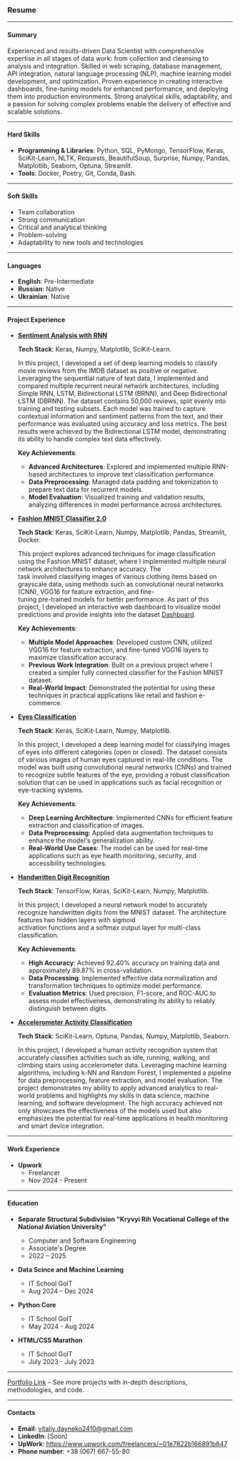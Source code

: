### **Resume**

---

#### **Summary**

Experienced and results-driven Data Scientist with comprehensive expertise in all stages of data work: from collection and cleansing to analysis and integration. Skilled in web scraping, database management, API integration, natural language processing (NLP), machine learning model development, and optimization. Proven experience in creating interactive dashboards, fine-tuning models for enhanced performance, and deploying them into production environments. Strong analytical skills, adaptability, and a passion for solving complex problems enable the delivery of effective and scalable solutions.
  
---

#### **Hard Skills**
- **Programming & Libraries**: Python, SQL, PyMongo, TensorFlow, Keras, SciKit-Learn, NLTK, Requests, BeautifulSoup, Surprise, Numpy, Pandas, Matplotlib, Seaborn, Optuna, Streamlit.
- **Tools**: Docker, Poetry, Git, Conda, Bash.

---

#### **Soft Skills**
- Team collaboration
- Strong communication
- Critical and analytical thinking
- Problem-solving
- Adaptability to new tools and technologies

---

#### **Languages**
 
-  **English**: Pre-Intermediate
-  **Russian**: Native 
-  **Ukrainian**: Native

---

#### **Project Experience**

- [**Sentiment Analysis with RNN**](https://github.com/data-tamer2410/ds-sentiment-analysis-with-rnn)

  **Tech Stack**: Keras, Numpy, Matplotlib, SciKit-Learn.

  In this project, I developed a set of deep learning models to classify movie reviews from the IMDB dataset as positive or negative. Leveraging the sequential nature of text data, I 
  implemented and compared multiple recurrent neural network architectures, including Simple RNN, LSTM, Bidirectional LSTM (BRNN), and Deep Bidirectional LSTM (DBRNN). The dataset 
  contains 50,000 reviews, split evenly into training and testing subsets. Each model was trained to capture contextual information and sentiment patterns from the text, and their 
  performance was evaluated using accuracy and loss metrics. The best results were achieved by the Bidirectional LSTM model, demonstrating its ability to handle complex text data 
  effectively.

  **Key Achievements**:
  - **Advanced Architectures**: Explored and implemented multiple RNN-based architectures to improve text classification performance.  
  - **Data Preprocessing**: Managed data padding and tokenization to prepare text data for recurrent models.  
  - **Model Evaluation**: Visualized training and validation results, analyzing differences in model performance across architectures.

- [**Fashion MNIST Classifier 2.0**](https://github.com/data-tamer2410/ds-fashion-mnist-classifier-2.0)

  **Tech Stack**: Keras, SciKit-Learn, Numpy, Matplotlib, Pandas, Streamlit, Docker.
   
  This project explores advanced techniques for image classification using the Fashion MNIST dataset, where I implemented multiple neural network architectures to enhance accuracy. The  
  task involved classifying images of various clothing items based on grayscale data, using methods such as convolutional neural networks (CNN), VGG16 for feature extraction, and fine-  
  tuning pre-trained models for better performance. As part of this project, I developed an interactive web dashboard to visualize model predictions and provide insights into the 
  dataset [Dashboard](https://ds-fashion-mnist-classifier-2-0.onrender.com). 

  **Key Achievements**:
  - **Multiple Model Approaches**: Developed custom CNN, utilized VGG16 for feature extraction, and fine-tuned VGG16 layers to maximize classification accuracy.  
  - **Previous Work Integration**: Built on a previous project where I created a simpler fully connected classifier for the Fashion MNIST dataset.  
  - **Real-World Impact**: Demonstrated the potential for using these techniques in practical applications like retail and fashion e-commerce. 

- [**Eyes Classification**](https://github.com/data-tamer2410/ds-eyes-classification)

  **Tech Stack**: Keras, SciKit-Learn, Numpy, Matplotlib.
   
  In this project, I developed a deep learning model for classifying images of eyes into different categories (open or closed). The dataset consists of various images of human eyes 
  captured in real-life conditions. The model was built using convolutional neural networks (CNNs) and trained to recognize subtle features of the eye, providing a robust classification 
  solution that can be used in applications such as facial recognition or eye-tracking systems.

  **Key Achievements**:
  - **Deep Learning Architecture**: Implemented CNNs for efficient feature extraction and classification of images.
  - **Data Preprocessing**: Applied data augmentation techniques to enhance the model's generalization ability.
  - **Real-World Use Cases**: The model can be used for real-time applications such as eye health monitoring, security, and accessibility technologies.

- [**Handwritten Digit Recognition**](https://github.com/data-tamer2410/ds-handwritten-digit-recognition)

  **Tech Stack**: TensorFlow, Keras, SciKit-Learn, Numpy, Matplotlib.

  In this project, I developed a neural network model to accurately recognize handwritten digits from the MNIST dataset. The architecture features two hidden layers with sigmoid   
  activation functions and a softmax output layer for multi-class classification.  

  **Key Achievements**:
  - **High Accuracy**: Achieved 92.40% accuracy on training data and approximately 89.87% in cross-validation.
  - **Data Processing**: Implemented effective data normalization and transformation techniques to optimize model performance.
  - **Evaluation Metrics**: Used precision, F1-score, and ROC-AUC to assess model effectiveness, demonstrating its ability to reliably distinguish between digits. 

- [**Accelerometer Activity Classification**](https://github.com/data-tamer2410/ds-accelerometer-activity-classification)

  **Tech Stack**: SciKit-Learn, Optuna, Pandas, Numpy, Matplotlib, Seaborn.

  In this project, I developed a human activity recognition system that accurately classifies activities such as idle, running, walking, and climbing stairs using accelerometer data. 
  Leveraging machine learning algorithms, including k-NN and Random Forest, I implemented a pipeline for data preprocessing, feature extraction, and model evaluation. The project 
  demonstrates my ability to apply advanced analytics to real-world problems and highlights my skills in data science, machine learning, and software development. The high accuracy 
  achieved not only showcases the effectiveness of the models used but also emphasizes the potential for real-time applications in health monitoring and smart device integration. 

---

#### **Work Experience**
- **Upwork**
  - Freelancer
  - Nov 2024 - Present

---

#### **Education**
- **Separate Structural Subdivision "Kryvyi Rih Vocational College of the National Aviation University"**
  - Computer and Software Engineering
  - Associate's Degree
  - 2022 – 2025

- **Data Scince and Machine Learning**
  - IT School GoIT
  - Aug 2024 – Dec 2024
 
- **Python Core**
  - IT School GoIT
  - May 2024 - Aug 2024
 
- **HTML/CSS Marathon**
  - IT School GoIT
  - July 2023 - July 2023

---

[Portfolio Link](https://github.com/data-tamer2410/Data-Science-Portfolio) – See more projects with in-depth descriptions, methodologies, and code.

---

#### **Contacts**
- **Email**: vitaliy.dayneko2410@gmail.com
- **LinkedIn**: [Soon]
- **UpWork**: https://www.upwork.com/freelancers/~01e7822b166891b847
- **Phone number**: +38 (067) 667-55-80
